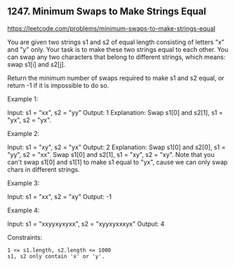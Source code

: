 ## 1247. Minimum Swaps to Make Strings Equal

https://leetcode.com/problems/minimum-swaps-to-make-strings-equal

You are given two strings s1 and s2 of equal length consisting of letters "x" and "y" only. Your task is to make these two strings equal to each other. You can swap any two characters that belong to different strings, which means: swap s1[i] and s2[j].

Return the minimum number of swaps required to make s1 and s2 equal, or return -1 if it is impossible to do so.

Example 1:

Input: s1 = "xx", s2 = "yy"
Output: 1
Explanation:
Swap s1[0] and s2[1], s1 = "yx", s2 = "yx".

Example 2:

Input: s1 = "xy", s2 = "yx"
Output: 2
Explanation:
Swap s1[0] and s2[0], s1 = "yy", s2 = "xx".
Swap s1[0] and s2[1], s1 = "xy", s2 = "xy".
Note that you can't swap s1[0] and s1[1] to make s1 equal to "yx", cause we can only swap chars in different strings.

Example 3:

Input: s1 = "xx", s2 = "xy"
Output: -1

Example 4:

Input: s1 = "xxyyxyxyxx", s2 = "xyyxyxxxyx"
Output: 4

Constraints:

    1 <= s1.length, s2.length <= 1000
    s1, s2 only contain 'x' or 'y'.
